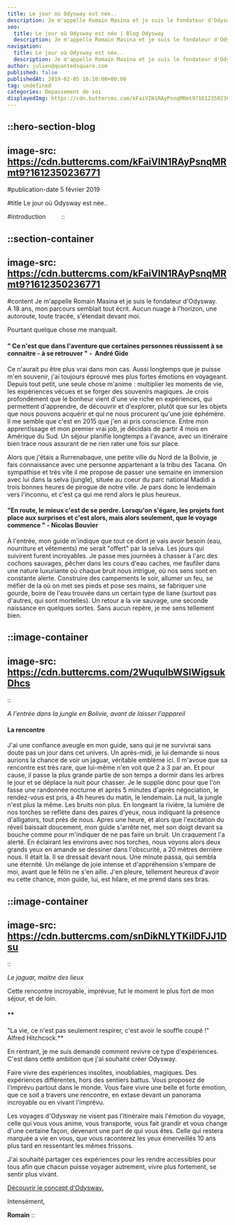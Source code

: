 ```yaml
---
title: Le jour où Odysway est née..
description: Je m'appelle Romain Masina et je suis le fondateur d'Odysway. A 18 ans, mon parcours semblait tout ecrit. Aucun nuage a l'horizon, une autoroute, toute tracee, s'etendait devant moi. Pourtant quelque chose me manquait. " Ce n'est que dans l'aventure que certaines personnes reussissent a se connaitre - a se ...
seo:
  title: Le jour où Odysway est née | Blog Odysway
  description: Je m'appelle Romain Masina et je suis le fondateur d'Odysway. À 18 ans, mon parcours semblait tout écrit. Mais voici comment Odysway est née
navigation:
  title: Le jour où Odysway est née..
  description: Je m'appelle Romain Masina et je suis le fondateur d'Odysway. A 18 ans, mon parcours semblait tout ecrit. Aucun nuage a l'horizon, une autoroute, toute tracee, s'etendait devant moi. Pourtant quelque chose me manquait. " Ce n'est que dans l'aventure que certaines personnes reussissent a se connaitre - a se ...
author: julien@quantedsquare.com
published: false
publishedAt: 2019-02-05 16:10:00+00:00
tag: undefined
categories: Depassement de soi
displayedImg: https://cdn.buttercms.com/kFaiVIN1RAyPsnqMRmt9?1612350236771
---
```


::hero-section-blog
---
image-src: https://cdn.buttercms.com/kFaiVIN1RAyPsnqMRmt9?1612350236771
---
#publication-date
5 février 2019

#title
Le jour où Odysway est née..

#introduction
       
::

::section-container
---
image-src: https://cdn.buttercms.com/kFaiVIN1RAyPsnqMRmt9?1612350236771
---
#content
Je m'appelle Romain Masina et je suis le fondateur d'Odysway.  
A 18 ans, mon parcours semblait tout écrit. Aucun nuage à l'horizon, une autoroute, toute tracée, s'étendait devant moi.  
  
Pourtant quelque chose me manquait.

#### " Ce n'est que dans l'aventure que certaines personnes réussissent à se connaitre - à se retrouver " -  André Gide

  
Ce n'aurait pu être plus vrai dans mon cas. Aussi longtemps que je puisse m'en souvenir, j'ai toujours éprouvé mes plus fortes émotions en voyageant. Depuis tout petit, une seule chose m'anime : multiplier les moments de vie, les expériences vécues et se forger des souvenirs magiques. Je crois profondément que le bonheur vient d'une vie riche en expériences, qui permettent d'apprendre, de découvrir et d'explorer, plutôt que sur les objets que nous pouvons acquérir et qui ne nous procurent qu'une joie éphémère.  
Il me semble que c'est en 2015 que j'en ai pris conscience. Entre mon apprentissage et mon premier vrai job, je décidais de partir 4 mois en Amérique du Sud. Un séjour planifie longtemps a l'avance, avec un itinéraire bien trace nous assurant de ne rien rater une fois sur place.  
  
Alors que j'étais a Rurrenabaque, une petite ville du Nord de la Bolivie, je fais connaissance avec une personne appartenant a la tribu des Tacana. On sympathise et très vite il me propose de passer une semaine en immersion avec lui dans la selva (jungle), située au coeur du parc national Madidi a trois bonnes heures de pirogue de notre ville. Je pars donc le lendemain vers l'inconnu, et c'est ça qui me rend alors le plus heureux.

#### "En route, le mieux c'est de se perdre. Lorsqu'on s'égare, les projets font place aux surprises et c'est alors, mais alors seulement, que le voyage commence " - Nicolas Bouvier

  
À l'entrée, mon guide m'indique que tout ce dont je vais avoir besoin (eau, nourriture et vêtements) me serait "offert" par la selva. Les jours qui suivirent furent incroyables. Je passe mes journées à chasser à l'arc des cochons sauvages, pêcher dans les cours d'eau caches, me faufiler dans une nature luxuriante où chaque bruit nous intrigue, où nos sens sont en constante alerte. Construire des campements le soir, allumer un feu, se méfier de la où on met ses pieds et pose ses mains, se fabriquer une gourde, boire de l'eau trouvée dans un certain type de liane (surtout pas d'autres, qui sont mortelles). Un retour a la vie sauvage, une seconde naissance en quelques sortes. Sans aucun repère, je me sens tellement bien.  
  

::image-container
---
image-src: https://cdn.buttercms.com/2WuquIbWSIWigsukDhcs
---
::

_A l'entrée dans la jungle en Bolivie, avant de laisser l'appareil_

#### La rencontre

  
J'ai une confiance aveugle en mon guide, sans qui je ne survivrai sans doute pas un jour dans cet univers. Un après-midi, je lui demande si nous aurions la chance de voir un jaguar, véritable emblème ici. Il m'avoue que sa rencontre est très rare, que lui-même n'en voit que 2 a 3 par an. Et pour cause, il passe la plus grande partie de son temps a dormir dans les arbres le jour et se déplace la nuit pour chasser. Je le supplie donc pour que l'on fasse une randonnée nocturne et après 5 minutes d'après négociation, le rendez-vous est pris, a 4h heures du matin, le lendemain. La nuit, la jungle n'est plus la même. Les bruits non plus. En longeant la rivière, la lumière de nos torches se reflète dans des paires d'yeux, nous indiquant la présence d'alligators, tout près de nous. Apres une heure, et alors que l'excitation du réveil baissait doucement, mon guide s'arrête net, met son doigt devant sa bouche comme pour m'indiquer de ne pas faire un bruit. Un craquement l'a alerté. En éclairant les environs avec nos torches, nous voyons alors deux grands yeux en amande se dessiner dans l'obscurité, a 20 mètres derrière nous. Il était la. Il se dressait devant nous. Une minute passa, qui sembla une éternité. Un mélange de joie intense et d'appréhension s'empare de moi, avant que le félin ne s'en aille. J'en pleure, tellement heureux d'avoir eu cette chance, mon guide, lui, est hilare, et me prend dans ses bras.  
  

::image-container
---
image-src: https://cdn.buttercms.com/snDikNLYTKilDFJJ1Dsu
---
::

_Le jaguar, maitre des lieux_

  
  
Cette rencontre incroyable, imprévue, fut le moment le plus fort de mon séjour, et de loin.

#### **  
"La vie, ce n'est pas seulement respirer, c'est avoir le souffle coupé !" Alfred Hitchcock.**

  
  
En rentrant, je me suis demandé comment revivre ce type d'expériences. C'est dans cette ambition que j'ai souhaité créer Odysway.  
  
Faire vivre des expériences insolites, inoubliables, magiques. Des expériences différentes, hors des sentiers battus. Vous proposez de l'imprévu partout dans le monde. Vous faire vivre une belle et forte émotion, que ce soit a travers une rencontre, en extase devant un panorama incroyable ou en vivant l'imprévu.  
  
Les voyages d'Odysway ne visent pas l'itinéraire mais l'émotion du voyage, celle qui vous vous anime, vous transporte, vous fait grandir et vous change d'une certaine façon, devenant une part de qui vous êtes. Celle qui restera marquée a vie en vous, que vous raconterez les yeux émerveillés 10 ans plus tard en ressentant les mêmes frissons.  
  
J'ai souhaité partager ces expériences pour les rendre accessibles pour tous afin que chacun puisse voyager autrement, vivre plus fortement, se sentir plus vivant. 

[Découvrir le concept d'Odysway.](https://odysway.com/concept)  
  
Intensément,  
  
**Romain**
::
